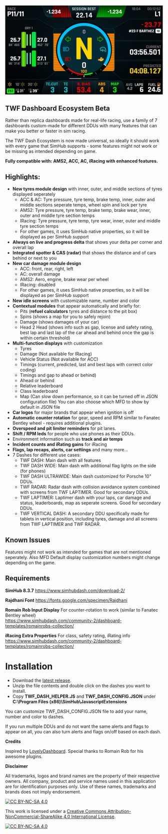 
![TWF Dash Screenshot](https://raw.githubusercontent.com/hakanuzunoglu/TWF-Dash/main/documentation/img/twf_dash.jpg)
## TWF Dashboard Ecosystem Beta

Rather than replica dashboards made for real-life racing, use a family of 7 dashboards custom-made for different DDUs with many features that can make you better or faster in sim racing. 

The TWF Dash Ecosystem is now made universal, so ideally it should work with every game that SimHub supports - some features might not work or be missing as intended depending on game.

**Fully compatible with: AMS2, ACC, AC, iRacing with enhanced features.**

## Highlights:

 - **New tyres module design** with inner, outer, and middle sections of tyres displayed seperately
	 - ACC & AC: Tyre pressure, tyre temp, brake temp, inner, outer and middle sections seperate temps, wheel spin and lock per tyre
	 - AMS2: Tyre pressure, tyre temp, brake temp, brake wear, inner, outer and middle tyre section temps
	 - IRacing: Tyre pressure, tyre temp, tyre wear, inner, outer and middle tyre section temps
	 - For other games, it uses SimHub native properties, so it will be displayed as per SimHub support
 - **Always on live and progress delta** that shows your delta per corner and overall lap
 - **Integrated spotter & CAS (radar)** that shows the distance and of cars behind or next to you
 - **New car damage module design**
	 - ACC: front, rear, right, left
	 - AC: overall damage
	 - AMS2: Aero, engine, brake wear per wheel
	 - IRacing: disabled
	 - For other games, it uses SimHub native properties, so it will be displayed as per SimHub support
 - **New idle screens** with customizable name, number and color
 - **Contextual modules** that appear automatically and briefly for:
	- Pits (**refuel calculators** tyres and distance to the pit box)
	- Spins (shows a map for you to safely rejoin)
	- Damage (shows damages of your car)
	- Head 2 Head (shows info such as gap, license and safety rating, best lap and last lap of the car ahead and behind once the gap is within certain threshold)
 - **Multi-function displays** with customization
	- Tyres
	- Damage (Not available for IRacing)
	- Vehicle Status (Not available for ACC)
	- Timings (current, predicted, last and best laps with correct color coding)
	- Timings and gap to ahead or behind)
	- Ahead or behind 
	- Relative leaderboard
	- Class leaderboard
	- Map (Can slow down performance, so it can be turned off in JSON configuration file)
	You can also choose which MFD to show by default in JSON file
 - **Car logos** for major brands that appear when ignition is off
 - **Automatic counter rotation** for gear, speed and RPM similar to Fanatec Bentley wheel - requires additional plugins.
 - **Overspeed and pit limiter reminders** for pit lanes. 
 - **Shift / RPM leds** for people who use phones as their DDUs.
 - Environment information such as **track and air temps**
 - **Incident counts and iRating gains** for iRacing
 - **Flags, lap recaps, alerts, car settings** and many more...
 -  7 Dashes for different use cases:
	 - TWF DASH: Main dash with all features
	 - TWF DASH WIDE: Main dash with additional flag lights on the side (for phones)
	 - TWF DASH ULTRAWIDE: Main dash customized for Porsche 10" DDUs.
	 - TWF RADAR: Radar dash with collision avoidance system combined with screens from TWF LAPTIMER. Good for secondary DDUs.
	 - TWF LAPTIMER: Laptimer dash with your laps, car damage and status, leaderboards, map as seperate screens. Good for secondary DDUs.
	 - TWF VERTICAL DASH: A secondary DDU specifically made for tablets in vertical position, including tyres, damage and all screens from TWF LAPTIMER and TWF RADAR.

## **Known Issues**

Features might not work as intended for games that are not mentioned seperately.
Also MFD Default display customization numbers might change depending on the game. 

## Requirements

**SimHub 8.3.7** 
https://www.simhubdash.com/download-2/

**Rajdhani Font**
https://fonts.google.com/specimen/Rajdhani

**Romain Rob Input Display**
For counter-rotation to work (similar to Fanatec Bentley wheel)\
https://www.simhubdash.com/community-2/dashboard-templates/romainrobs-collection/

**iRacing Extra Properties**
For class, safety rating, iRating info
https://www.simhubdash.com/community-2/dashboard-templates/romainrobs-collection/

# Installation

- Download the [latest release](https://github.com/hakanuzunoglu/TWF-Dash/releases/). 
- Unzip the file contents and double click on the dashes you want to install. 
- Copy **TWF_DASH_HELPER.JS** and **TWF_DASH_CONFIG.JSON** under **C:\Program Files (x86)\SimHub\JavascriptExtensions**


You can customize TWF_DASH_CONFIG.JSON file to add your name, number and color to dashes.

If you run multiple DDUs and do not want the same alerts and flags to appear on all, you can also turn alerts and flags on/off based on each dash.

**Credits**

Inspired by [LovelyDashboard](https://github.com/cdemetriadis/lovely-dashboard).
Special thanks to Romain Rob for his awesome plugins.


**Disclaimer**

All trademarks, logos and brand names are the property of their respective owners. All company, product and service names used in this application are for identification purposes only. Use of these names, trademarks and brands does not imply endorsement.

[![CC BY-NC-SA 4.0][cc-by-nc-sa-shield]][cc-by-nc-sa]

This work is licensed under a
[Creative Commons Attribution-NonCommercial-ShareAlike 4.0 International License][cc-by-nc-sa].

[![CC BY-NC-SA 4.0][cc-by-nc-sa-image]][cc-by-nc-sa]

[cc-by-nc-sa]: http://creativecommons.org/licenses/by-nc-sa/4.0/
[cc-by-nc-sa-image]: https://licensebuttons.net/l/by-nc-sa/4.0/88x31.png
[cc-by-nc-sa-shield]: https://img.shields.io/badge/License-CC%20BY--NC--SA%204.0-lightgrey.svg

